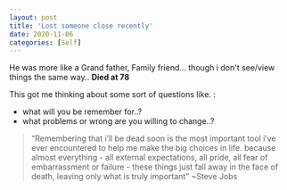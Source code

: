 ```yaml
---
layout: post
title: 'Lost someone close recently'
date: 2020-11-06
categories: [Self]
---
```



He was more like a Grand father, Family friend... though i don't see/view things the same way.. **Died at 78**


This got me thinking about some sort of questions like. :

* what will you be remember for..?
* what problems or wrong are you willing to change..?


> “Remembering that i’ll be dead soon is the most important tool i’ve ever encountered to help me make the big choices in life. because almost everything - all external expectations, all pride, all fear of embarrassment or failure - these things just fall away in the face of death, leaving only what is truly important”
~Steve Jobs
